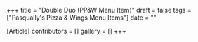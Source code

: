 +++
title = "Double Duo (PP&W Menu Item)"
draft = false
tags = ["Pasqually's Pizza & Wings Menu Items"]
date = ""

[Article]
contributors = []
gallery = []
+++